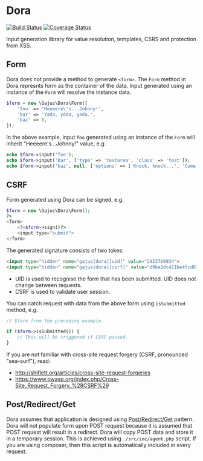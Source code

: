 # Dora

[![Build Status](https://travis-ci.org/gajus/dora.png?branch=master)](https://travis-ci.org/gajus/dora)
[![Coverage Status](https://coveralls.io/repos/gajus/dora/badge.png)](https://coveralls.io/r/gajus/dora)

Input generation library for value resolution, templates, CSRS and protection from XSS.

## Form

Dora does not provide a method to generate `<form>`. The `Form` method in Dora represnts form as the container of the data. Input generated using an instance of the `Form` will resolve the instance data.

```php
$form = new \Gajus\Dora\Form([
    'foo' => 'Heeeere\'s...Johnny!',
    'bar' => 'Yada, yada, yada.',
    'baz' => 0,
]);
```

In the above example, input `foo` generated using an instance of the `Form` will inherit "Heeeere's...Johnny!" value, e.g.

```php
echo $form->input('foo');
echo $form->input('bar', ['type' => 'textarea', 'class' => 'test']);
echo $form->input('baz', null, ['options' => ['Knock, knock...', 'Come in.']]);
```

## CSRF

Form generated using Dora can be signed, e.g.

```php
$form = new \Gajus\Dora\Form();
?>
<form>
    <?=$form->sign()?>
    <input type="submit">
</form>
```

The generated signature consists of two tokes:

```html
<input type="hidden" name="gajus[dora][uid]" value="2953768934">
<input type="hidden" name="gajus[dora][csrf]" value="d0be2dc421be4fcd0172e5afceea3970e2f3d940">
```

* UID is used to recognise the form that has been submitted. UID does not change between requests.
* CSRF is used to validate user session.

You can catch request with data from the above form using `isSubmitted` method, e.g.

```php
// $form from the preceding example.

if ($form->isSubmitted()) {
    // This will be triggered if CSRF passed.
}
```

If you are not familiar with cross-site request forgery (CSRF, pronounced "sea-surf"), read:

* http://shiflett.org/articles/cross-site-request-forgeries
* https://www.owasp.org/index.php/Cross-Site_Request_Forgery_%28CSRF%29

## Post/Redirect/Get

Dora assumes that application is designed using [Post/Redirect/Get](http://en.wikipedia.org/wiki/Post/Redirect/Get) pattern. Dora will not populate form upon POST request because it is assumed that POST request will result in a redirect. Dora will copy POST data and store it in a temporary session. This is achieved using `./src/inc/agent.php` script. If you are using composer, then this script is automatically included in every request.